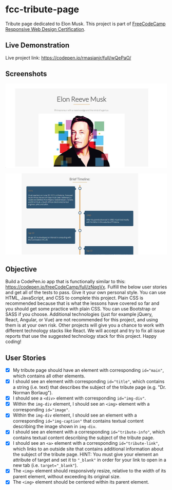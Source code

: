 # fcc-tribute-page

Tribute page dedicated to Elon Musk. This project is part of [FreeCodeCamp Responsive Web Design Certification](https://learn.freecodecamp.org/responsive-web-design/responsive-web-design-projects/build-a-tribute-page).

## Live Demonstration

Live project link: <https://codepen.io/rmasianjr/full/wQePaO/>

## Screenshots

![tribute page](img/screenshot.jpg "Elon Musk Tribute Page")

![tribute page timeline](img/screenshot2.jpg "Elon Musk Tribute Page")

## Objective

Build a CodePen.io app that is functionally similar to this: <https://codepen.io/freeCodeCamp/full/zNqgVx>. Fulfill the below user stories and get all of the tests to pass. Give it your own personal style. You can use HTML, JavaScript, and CSS to complete this project. Plain CSS is recommended because that is what the lessons have covered so far and you should get some practice with plain CSS. You can use Bootstrap or SASS if you choose. Additional technologies (just for example jQuery, React, Angular, or Vue) are not recommended for this project, and using them is at your own risk. Other projects will give you a chance to work with different technology stacks like React. We will accept and try to fix all issue reports that use the suggested technology stack for this project. Happy coding!

## User Stories

- [x] My tribute page should have an element with corresponding `id="main"`, which contains all other elements.
- [x] I should see an element with corresponding `id="title"`, which contains a string (i.e. text) that describes the subject of the tribute page (e.g. "Dr. Norman Borlaug").
- [x] I should see a `<div>` element with corresponding `id="img-div"`.
- [x] Within the `img-div` element, I should see an `<img>` element with a corresponding `id="image"`.
- [x] Within the `img-div` element, I should see an element with a corresponding `id="img-caption"` that contains textual content describing the image shown in `img-div`.
- [x] I should see an element with a corresponding `id="tribute-info"`, which contains textual content describing the subject of the tribute page.
- [x] I should see an `<a>` element with a corresponding `id="tribute-link"`, which links to an outside site that contains additional information about the subject of the tribute page. HINT: You must give your element an attribute of target and set it to `"_blank"` in order for your link to open in a new tab (i.e. `target="_blank"`).
- [x] The `<img>` element should responsively resize, relative to the width of its parent element, without exceeding its original size.
- [x] The `<img>` element should be centered within its parent element.

